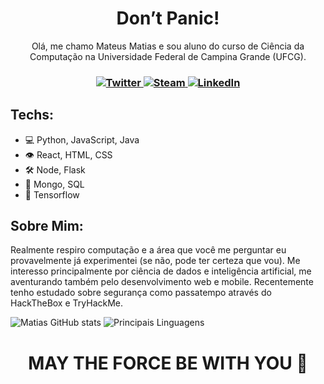 <h1 align="center">Don’t Panic!</h1> 

<p align="center">Olá, me chamo Mateus Matias e sou aluno do curso de Ciência da Computação na Universidade Federal de Campina Grande (UFCG).</p>
 
<h3 align="center">
<div align='center'>
  <a href='https://twitter.com/omrmatias' target="_blank">
    <img alt='Twitter' src='https://img.shields.io/badge/Twitter-424B54.svg?&style=for-the-badge&logo=twitter&logoColor=FFFFFF&color=000000' title='Twitter'>
  </a>
  <a href='https://steamcommunity.com/id/ummatias/' target="_blank">
    <img alt='Steam' src='https://img.shields.io/badge/Steam-424B54.svg?&style=for-the-badge&logo=steam&logoColor=FFFFFF&color=000000' title='Steam'>
  </a>
  <a href='https://www.linkedin.com/in/ummatias/' target="_blank">
    <img alt='LinkedIn' src='https://img.shields.io/badge/LinkedIn-424B54.svg?&style=for-the-badge&logo=LinkedIn&logoColor=FFFFFF&color=000000'  title='LinkedIn'>
  </a>
</div>
</h3>

## Techs:
- 💻 Python, JavaScript, Java
- 👁 React, HTML, CSS
- 🛠 Node, Flask
- 💽 Mongo, SQL
- 🧠 Tensorflow

## Sobre Mim:

Realmente respiro computação e a área que você me perguntar eu provavelmente já experimentei (se não, pode ter certeza que vou). Me interesso principalmente por ciência de dados e inteligência artificial, me aventurando também pelo desenvolvimento web e mobile. Recentemente tenho estudado sobre segurança como passatempo através do HackTheBox e TryHackMe.

![Matias GitHub stats](https://github-readme-stats.vercel.app/api?username=ummatias&show_icons=true&bg_color=0000&text_color=AAA&hide_border=true&count_private=true)
![Principais Linguagens](https://github-readme-stats.vercel.app/api/top-langs/?username=ummatias&layout=compact&bg_color=0000&text_color=AAA&hide_border=true&count_private=true)


<h1 align="center">MAY THE FORCE BE WITH YOU 🙏</h1> 
